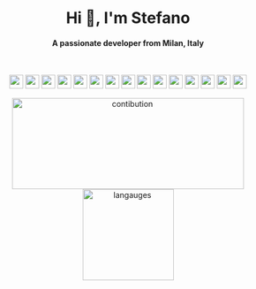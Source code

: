 


<h1 align="center">Hi 👋, I'm Stefano</h1>
<h4 align="center">A passionate developer from Milan, Italy  </h3><br />
<!-- <p align="left"> <img src="https://komarev.com/ghpvc/?username=stefex" alt="stefex" /> </p> 
- 🔭 I’m currently working on
- 🌱 I’m currently learning **React**
--->

 

<p align="center">
  <img src="https://img.shields.io/badge/HTML-E34F26?&style=for-the-badge&logo=html5&logoColor=white" height="25"/>
  <img src="https://img.shields.io/badge/CSS-1572B6.svg?&style=for-the-badge&logo=css3&logoColor=white" height="25"/>
  <img src="https://img.shields.io/badge/bootstrap-7952B3.svg?&style=for-the-badge&logo=bootstrap&logoColor=white" height="25"/>
  <img src="https://img.shields.io/badge/sass-CC6699.svg?&style=for-the-badge&logo=sass&logoColor=white" height="25"/>
  <img src="https://img.shields.io/badge/javascript-F7DF1E?&style=for-the-badge&logo=javascript&logoColor=black" height="25"/>
  <img src="https://img.shields.io/badge/-ReactJs-00CAFF?logo=react&logoColor=white&style=for-the-badge" height="25"/>
  <img src="https://img.shields.io/badge/Next.js-000000?&style=for-the-badge&logo=next.js&logoColor=white" height="25"/>
  <img src="https://img.shields.io/badge/NPM-CB3837?&style=for-the-badge&logo=npm&logoColor=white" height="25"/>
  <img src="https://img.shields.io/badge/Nodejs-339933?&style=for-the-badge&logo=node.js&logoColor=white" height="25"/>
  <img src="https://img.shields.io/badge/Font%20Awesome-339AF0?&style=for-the-badge&logo=font-awesome&logoColor=white" height="25"/>
  <img src="https://img.shields.io/badge/VS%20Code-007ACC?&style=for-the-badge&logo=visual-studio-code&logoColor=white" height="25"/>
  <img src="https://img.shields.io/badge/Google%20Chrome-4285F4?&style=for-the-badge&logo=google-chrome&logoColor=white" height="25"/>
  <img src="https://img.shields.io/badge/macOS-000000?&style=for-the-badge&logo=macos&logoColor=white" height="25"/>
  <img src="https://img.shields.io/badge/Github-181717?&style=for-the-badge&logo=github&logoColor=white" height="25"/>
  <img src="https://img.shields.io/badge/Git-F05032?&style=for-the-badge&logo=git&logoColor=white" height="25"/>
</p>

 


 <p align="center"> 
    <img src="https://github-readme-stats.vercel.app/api?username=stefex&count_private=true&show_icons=true&theme=react&hide_border=true&include_all_commits=true&custom_title=Github Stats&hide=prs,issues" alt="contibution" width="420" height="165"/> 
    <img src="https://github-readme-stats.vercel.app/api/top-langs/?username=stefex&layout=default&theme=react&hide_border=true" alt="langauges" height="165"/>
 </p>

